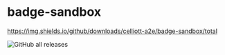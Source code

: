 # badge-sandbox

https://img.shields.io/github/downloads/celliott-a2e/badge-sandbox/total

![GitHub all releases](https://img.shields.io/github/downloads/celliott-a2e/badge-sandbox/total)
